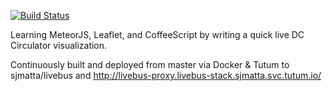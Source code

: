 [![Build Status](https://circleci.com/gh/sjmatta/livebus.svg?style=shield&circle-token=7bc60832c04bf3680256e3c2ec3326340e05bf58)](https://circleci.com/gh/sjmatta/livebus)

Learning MeteorJS, Leaflet, and CoffeeScript by writing a quick live DC Circulator visualization.

Continuously built and deployed from master via Docker & Tutum to sjmatta/livebus and http://livebus-proxy.livebus-stack.sjmatta.svc.tutum.io/
